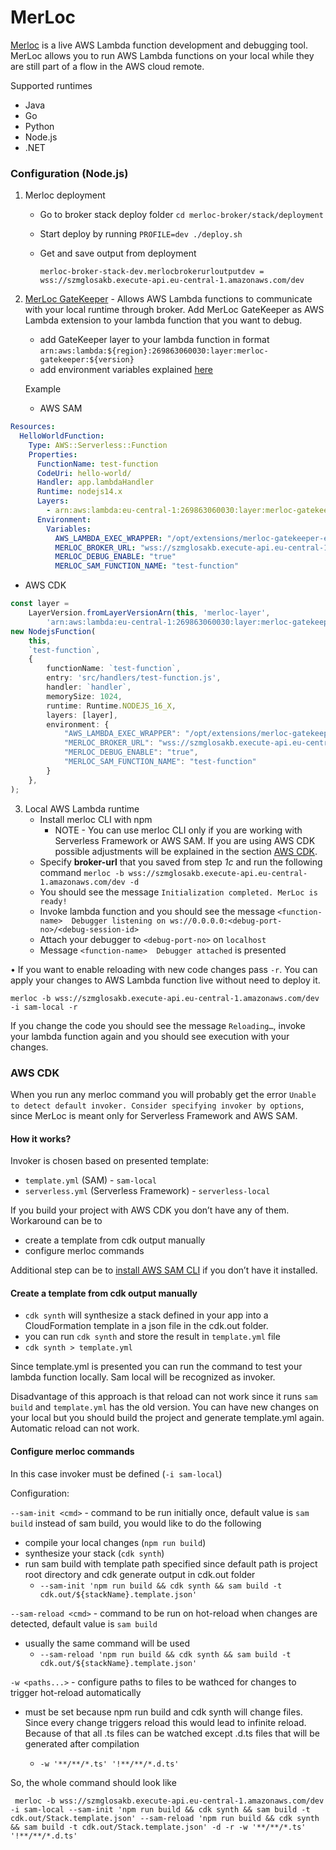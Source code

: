 # MerLoc

[Merloc](https://github.com/thundra-io/merloc)  is a live AWS Lambda function development and debugging tool. MerLoc allows you to run AWS Lambda functions on your local while they are still part of a flow in the AWS cloud remote.

Supported runtimes
-	Java
-	Go
-	Python
-	Node.js
-	.NET

### Configuration (Node.js)

1. Merloc deployment 
   
   * Go to broker stack deploy folder ``cd merloc-broker/stack/deployment``
   * Start deploy by running ``PROFILE=dev ./deploy.sh``
   * Get and save output from deployment
   
      ``merloc-broker-stack-dev.merlocbrokerurloutputdev = wss://szmglosakb.execute-api.eu-central-1.amazonaws.com/dev``

   
2. [MerLoc GateKeeper](https://github.com/thundra-io/merloc-gatekeeper-aws-lambda-extension) -  Allows AWS Lambda functions to communicate with your local runtime through broker. Add MerLoc GateKeeper as AWS Lambda extension
   to your lambda function that you want to debug.
   * add GateKeeper layer to your lambda function in format ``arn:aws:lambda:${region}:269863060030:layer:merloc-gatekeeper:${version}``
   * add environment variables explained [here](https://github.com/thundra-io/merloc-gatekeeper-aws-lambda-extension)
   
   Example
   * AWS SAM
```yml
Resources:
  HelloWorldFunction:
    Type: AWS::Serverless::Function
    Properties:
      FunctionName: test-function
      CodeUri: hello-world/
      Handler: app.lambdaHandler
      Runtime: nodejs14.x
      Layers:
        - arn:aws:lambda:eu-central-1:269863060030:layer:merloc-gatekeeper:26
      Environment:
        Variables:
          AWS_LAMBDA_EXEC_WRAPPER: "/opt/extensions/merloc-gatekeeper-ext/bootstrap"
          MERLOC_BROKER_URL: "wss://szmglosakb.execute-api.eu-central-1.amazonaws.com/dev"
          MERLOC_DEBUG_ENABLE: "true"
          MERLOC_SAM_FUNCTION_NAME: "test-function"
```
   * AWS CDK
```ts
const layer =
    LayerVersion.fromLayerVersionArn(this, 'merloc-layer',
        'arn:aws:lambda:eu-central-1:269863060030:layer:merloc-gatekeeper:26')
new NodejsFunction(
    this,
    `test-function`,
    {
        functionName: `test-function`,
        entry: 'src/handlers/test-function.js',
        handler: `handler`,
        memorySize: 1024,
        runtime: Runtime.NODEJS_16_X,
        layers: [layer],
        environment: {
            "AWS_LAMBDA_EXEC_WRAPPER": "/opt/extensions/merloc-gatekeeper-ext/bootstrap",
            "MERLOC_BROKER_URL": "wss://szmglosakb.execute-api.eu-central-1.amazonaws.com/dev",
            "MERLOC_DEBUG_ENABLE": "true",
            "MERLOC_SAM_FUNCTION_NAME": "test-function"
        }
    },
);


```

3. Local AWS Lambda runtime
   * Install merloc CLI with npm
      * NOTE - You can use merloc CLI only if you are working with Serverless Framework or AWS SAM. If you are using AWS CDK possible adjustments will be explained in the section [AWS CDK](#aws-cdk).
   * Specify **broker-url** that you saved from step *1c* and run the following command
``merloc -b wss://szmglosakb.execute-api.eu-central-1.amazonaws.com/dev -d`` 
   * You should see the message ``Initialization completed. MerLoc is ready!``
   * Invoke lambda function and you should see the message ``<function-name>  Debugger listening on ws://0.0.0.0:<debug-port-no>/<debug-session-id>``
   * Attach your debugger to ``<debug-port-no>`` on ``localhost`` 
   * Message ``<function-name>  Debugger attached`` is presented
   

•	If you want to enable reloading with new code changes pass ``-r``. You can apply your changes to AWS Lambda function live without need to deploy it.
	
``merloc -b wss://szmglosakb.execute-api.eu-central-1.amazonaws.com/dev -i sam-local -r``

If you change the code you should see the message ``Reloading…``, invoke your lambda function again and you should see execution with your changes. 

### AWS CDK

When you run any merloc command you will probably get the error
``Unable to detect default invoker. Consider specifying invoker by options``, since MerLoc is meant only for Serverless Framework and AWS SAM.

#### How it works? 
Invoker is chosen based on presented template:
* ``template.yml`` (SAM) - ``sam-local``
* ``serverless.yml`` (Serverless Framework) - ``serverless-local``

If you build your project with AWS CDK you don’t have any of them.
Workaround can be to
* create a template from cdk output manually
* configure merloc commands

Additional step  can be to [install AWS SAM CLI](https://docs.aws.amazon.com/serverless-application-model/latest/developerguide/install-sam-cli.html) if you don’t have it installed.

  
#### Create a template from cdk output manually
* ``cdk synth`` will synthesize a stack defined in your app into a CloudFormation template in a json file in the cdk.out folder.
* you can run ``cdk synth`` and store the result in ``template.yml`` file
* ``cdk synth > template.yml``


Since template.yml is presented you can run the command to test your lambda function locally. Sam local will be recognized as invoker.

Disadvantage of this approach is that reload can not work since it runs ``sam build`` and ``template.yml`` has the old version. You can have new changes on your local but you should build the project and generate template.yml again. Automatic reload can not work. 

#### Configure merloc commands
In this case invoker must be defined (``-i sam-local``)

Configuration:

``--sam-init <cmd>`` - command to be run initially once, default value is ``sam build``
instead of sam build, you would like to do the following
* compile your local changes (``npm run build``)
* synthesize your stack (``cdk synth``)
* run sam build with template path specified since default path is project root directory and cdk generate output in cdk.out folder
   * ``--sam-init 'npm run build && cdk synth && sam build -t cdk.out/${stackName}.template.json'``

``--sam-reload <cmd>`` - command to be run on hot-reload when changes are detected, default value is ``sam build``

* usually the same command will be used 
  * ``--sam-reload 'npm run build && cdk synth && sam build -t cdk.out/${stackName}.template.json'``

``-w <paths...>`` - configure paths to files to be wathced for changes to trigger hot-reload automatically

* must be set because npm run build and cdk synth will change files. Since every change triggers reload this would
lead to infinite reload. Because of that all .ts files can be watched except .d.ts files that will be generated after compilation
  
    * ``-w '**/**/*.ts' '!**/**/*.d.ts'``

So, the whole command should look like 

`` merloc -b wss://szmglosakb.execute-api.eu-central-1.amazonaws.com/dev -i sam-local --sam-init 'npm run build && cdk synth && sam build -t cdk.out/Stack.template.json' --sam-reload 'npm run build && cdk synth && sam build -t cdk.out/Stack.template.json' -d -r -w '**/**/*.ts' '!**/**/*.d.ts'``
